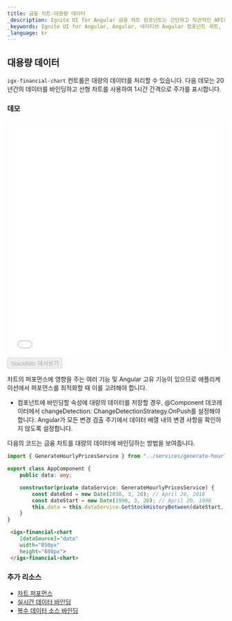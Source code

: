```yaml
---
title: 금융 차트-대용량 데이터
_description: Ignite UI for Angular 금융 차트 컴포넌트는 간단하고 직관적인 API를 사용하여 재무 데이터를 표시하도록 쉽게 구성되어 있으며, 사용자가 데이터를 바인딩하면 차트는 데이터를 시각화하고 해석할 수 있는 다양한 방법을 제공합니다.
_keywords: Ignite UI for Angular, Angular, 네이티브 Angular 컴포넌트 세트, 네이티브 Angular 컨트롤, 네이티브 Angular 컴포넌트, 네이티브 Angular 컴포넌트 라이브러리, Angular 차트, Angular 차트 컨트롤, Angular 차트 예제, Angular 그리드 컴포넌트, Angular 차트 컴포넌트, Angular 금융 차트
_language: kr
---
```

## 대용량 데이터

`igx-financial-chart` 컨트롤은 대량의 데이터를 처리할 수 있습니다. 다음 데모는 20년간의 데이터를 바인딩하고 선형 차트를 사용하여 1시간 간격으로 주가를 표시합니다.

### 데모
<div class="sample-container loading" style="height: 550px">
    <iframe id="financial-chart-high-volume-iframe" src='{environment:demosBaseUrl}/charts/financial-chart-high-volume' width="100%" height="100%" seamless="" frameBorder="0" onload="onSampleIframeContentLoaded(this);"></iframe>
</div>
<div>
    <button data-localize="stackblitz" disabled class="stackblitz-btn"   data-iframe-id="financial-chart-high-volume-iframe" data-demos-base-url="{environment:demosBaseUrl}">StackBlitz 에서보기
    </button>
</div>
<div class="divider--half"></div>

차트의 퍼포먼스에 영향을 주는 여러 기능 및 Angular 고유 기능이 있으므로 애플리케이션에서 퍼포먼스를 최적화할 때 이를 고려해야 합니다.

* 컴포넌트에 바인딩할 속성에 대량의 데이터를 저장할 경우, @Component 데코레이터에서 changeDetection: ChangeDetectionStrategy.OnPush를 설정해야 합니다. Angular가 모든 변경 검출 주기에서 데이터 배열 내의 변경 사항을 확인하지 않도록 설정합니다.

다음의 코드는 금융 차트를 대량의 데이터에 바인딩하는 방법을 보여줍니다.

```typescript
import { GenerateHourlyPricesService } from "../services/generate-hourly-prices.service";

export class AppComponent {
    public data: any;

    constructor(private dataService: GenerateHourlyPricesService) {
        const dateEnd = new Date(2018, 3, 20); // April 20, 2018
        const dateStart = new Date(1998, 3, 20); // April 20, 1998
        this.data = this.dataService.GetStockHistoryBetween(dateStart, dateEnd);
    }
}
```

```html
 <igx-financial-chart
    [dataSource]="data"
    width="850px"
    height="600px">
 </igx-financial-chart>
```

<div class="divider--half"></div>

### 추가 리소스
<div class="divider--half"></div>

* [차트 퍼포먼스](financialchart_performance.md)
* [실시간 데이터 바인딩](financialchart_real_time_data.md)
* [복수 데이터 소스 바인딩](financialchart_binding_to_multiple_data.md)


